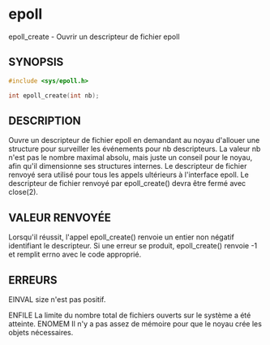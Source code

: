 # epoll

epoll_create - Ouvrir un descripteur de fichier epoll  

## SYNOPSIS

```c
#include <sys/epoll.h>

int epoll_create(int nb);  
```

## DESCRIPTION

Ouvre un descripteur de fichier epoll en demandant au noyau d'allouer une 
structure pour surveiller les événements pour nb descripteurs. La valeur nb 
n'est pas le nombre maximal absolu, mais juste un conseil pour le noyau, afin 
qu'il dimensionne ses structures internes. Le descripteur de fichier renvoyé 
sera utilisé pour tous les appels ultérieurs à l'interface epoll. Le descripteur 
de fichier renvoyé par epoll_create() devra être fermé avec close(2).  

## VALEUR RENVOYÉE

Lorsqu'il réussit, l'appel epoll_create() renvoie un entier non négatif 
identifiant le descripteur. Si une erreur se produit, epoll_create() renvoie -1 
et remplit errno avec le code approprié.  

## ERREURS

EINVAL size n'est pas positif.

ENFILE
    La limite du nombre total de fichiers ouverts sur le système a été atteinte. 
ENOMEM
    Il n'y a pas assez de mémoire pour que le noyau crée les objets nécessaires. 



 